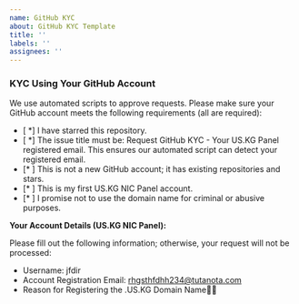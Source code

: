 ```yaml
---
name: GitHub KYC
about: GitHub KYC Template
title: ''
labels: ''
assignees: ''
---
```


### KYC Using Your GitHub Account

We use automated scripts to approve requests. Please make sure your GitHub account meets the following requirements (all are required):

- [ *] I have starred this repository.
- [ *] The issue title must be: Request GitHub KYC - Your US.KG Panel registered email. This ensures our automated script can detect your registered email.
- [* ] This is not a new GitHub account; it has existing repositories and stars.
- [* ] This is my first US.KG NIC Panel account.
- [* ] I promise not to use the domain name for criminal or abusive purposes.

**Your Account Details (US.KG NIC Panel):**

Please fill out the following information; otherwise, your request will not be processed:

- Username: jfdir
- Account Registration Email: rhgsthfdhh234@tutanota.com
- Reason for Registering the .US.KG Domain Name👨‍🎓

